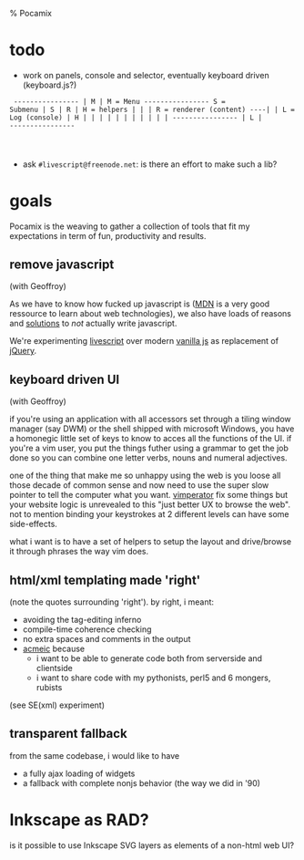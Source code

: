% Pocamix

# todo

* work on panels, console and selector,
  eventually keyboard driven (keyboard.js?) 

<code><pre>
    ---------------- 
    | M            |  M = Menu
    ----------------  S = Submenu
    | S | R        |  H = helpers
    |   |          |  R = renderer (content)
    ----|          |  L = Log (console)
    | H |          |
    |   |          |
    |   |          |
    |   |          |
    ---------------- 
    | L            |
    ---------------- 

</pre></code>

* ask `#livescript@freenode.net`: is there an effort to make such a lib? 

# goals

Pocamix is the weaving to gather a collection of tools that fit my expectations 
in term of fun, productivity and results.

## remove javascript

(with Geoffroy)

As we have to know how fucked up javascript is
([MDN](https://developer.mozilla.org/fr/) is a very good ressource to learn
about web technologies), we also have loads of reasons and
[solutions](https://github.com/jashkenas/coffeescript/wiki/list-of-languages-that-compile-to-js)
to *not* actually write javascript.

We're experimenting [livescript](http://livescript.net/) over modern
[vanilla js](http://vanilla-js.com/) as replacement of
[jQuery](http://jquery.com/).

## keyboard driven UI

(with Geoffroy) 

if you're using an application with all accessors set through a tiling window
manager (say DWM) or the shell shipped with microsoft Windows, you have a
homonegic little set of keys to know to acces all the functions of the
UI. if you're a vim user, you put the things futher using a grammar to get the
job done so you can combine one letter verbs, nouns and numeral adjectives.

one of the thing that make me so unhappy using the web is you loose all those
decade of common sense and now need to use the super slow pointer to tell the
computer what you want. [vimperator](http://www.vimperator.org/vimperator) fix
some things but your website logic is unrevealed to this "just better UX to
browse the web". not to mention binding your keystrokes at 2 different levels
can have some side-effects.

what i want is to have a set of helpers to setup the layout and drive/browse it
through phrases the way vim does.

## html/xml templating made 'right'

(note the quotes surrounding 'right'). by right, i meant: 

* avoiding the tag-editing inferno
* compile-time coherence checking 
* no extra spaces and comments in the output
* [acmeic](http://acmeism.org) because
    * i want to be able to generate code both from serverside and clientside
    * i want to share code with my pythonists, perl5 and 6 mongers, rubists 

(see SE(xml) experiment)

## transparent fallback 

from the same codebase, i would like to have

* a fully ajax loading of widgets
* a fallback with complete nonjs behavior (the way we did in '90) 

# Inkscape as RAD?

is it possible to use Inkscape SVG layers as elements of a non-html web UI? 

